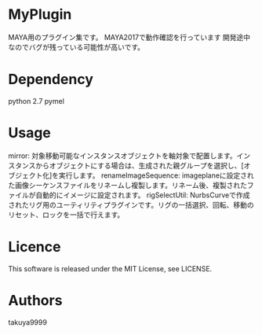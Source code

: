 # MyPlugin
MAYA用のプラグイン集です。
MAYA2017で動作確認を行っています
開発途中なのでバグが残っている可能性が高いです。

# Dependency
python 2.7
pymel

# Usage
mirror: 対象移動可能なインスタンスオブジェクトを軸対象で配置します。インスタンスからオブジェクトにする場合は、生成された親グループを選択し、[オブジェクト化]を実行します。
renameImageSequence: imageplaneに設定された画像シーケンスファイルをリネームし複製します。リネーム後、複製されたファイルが自動的にイメージに設定されます。
rigSelectUtil: NurbsCurveで作成されたリグ用のユーティリティプラグインです。リグの一括選択、回転、移動のリセット、ロックを一括で行えます。

# Licence
This software is released under the MIT License, see LICENSE.

# Authors
takuya9999
